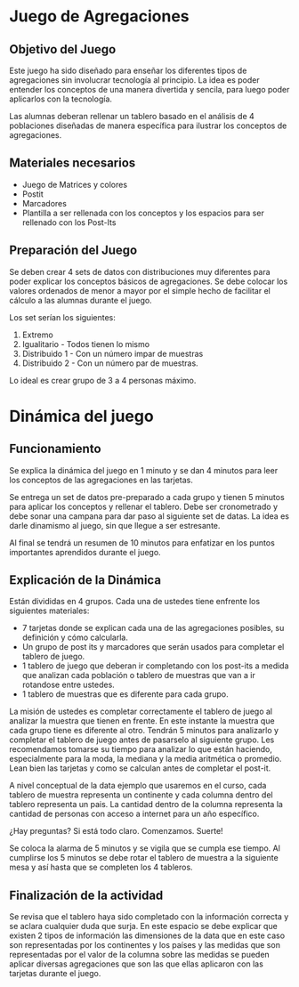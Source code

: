 ﻿# Juego de Agregaciones

## Objetivo del Juego

Este juego ha sido diseñado para enseñar los diferentes tipos de agregaciones sin involucrar tecnología al principio. La idea es poder entender los conceptos
de una manera divertida y sencila, para luego poder aplicarlos con la tecnología. 

Las alumnas deberan rellenar un tablero basado en el análisis de 4 poblaciones diseñadas de manera específica para ilustrar los conceptos de agregaciones. 

## Materiales necesarios 
- Juego de Matrices y colores
- Postit
- Marcadores
- Plantilla a ser rellenada con los conceptos y los espacios para ser rellenado con los Post-Its


## Preparación del Juego

Se deben crear 4 sets de datos con distribuciones muy diferentes para poder explicar los conceptos básicos de agregaciones. 
Se debe colocar los valores ordenados de menor a mayor por el simple hecho de facilitar el cálculo a las alumnas durante el juego. 

Los set serían los siguientes: 
1. Extremo 
2. Igualitario - Todos tienen lo mismo 
3. Distribuido 1 - Con un número impar de muestras
4. Distribuido 2 - Con un número par de muestras. 

Lo ideal es crear grupo de 3 a 4 personas máximo. 

# Dinámica del juego 

## Funcionamiento
Se explica la dinámica del juego en 1 minuto y se dan 4 minutos para leer los conceptos de las agregaciones en las tarjetas. 

Se entrega un set de datos pre-preparado a cada grupo y tienen 5 minutos para aplicar los conceptos y rellenar el tablero. 
Debe ser cronometrado y debe sonar una campana para dar paso al siguiente set de datas. La idea es darle dinamismo al juego, sin que llegue a ser estresante. 

Al final se tendrá un resumen de 10 minutos para enfatizar en los puntos importantes aprendidos durante el juego. 


## Explicación de la Dinámica

Están divididas en 4 grupos. Cada una de ustedes tiene enfrente los siguientes materiales: 

- 7 tarjetas donde se explican cada una de las agregaciones posibles, su definición y cómo calcularla. 
- Un grupo de post its y marcadores que serán usados para completar el tablero de juego. 
- 1 tablero de juego que deberan ir completando con los post-its a medida que analizan cada población o tablero de muestras que van a ir rotandose entre ustedes. 
- 1 tablero de muestras que es diferente para cada grupo. 

La misión de ustedes es completar correctamente el tablero de juego al analizar la muestra que tienen en frente. En este instante la muestra que cada grupo tiene es diferente al otro. 
Tendrán 5 minutos para analizarlo y completar el tablero de juego antes de pasarselo al siguiente grupo. 
Les recomendamos tomarse su tiempo para analizar lo que están haciendo, especialmente para la moda, la mediana y la media aritmética o promedio. 
Lean bien las tarjetas y como se calculan antes de completar el post-it. 

A nivel conceptual de la data ejemplo que usaremos en el curso, cada tablero de muestra representa un continente y cada columna dentro del tablero representa un pais. 
La cantidad dentro de la columna representa la cantidad de personas con acceso a internet para un año específico. 

¿Hay preguntas? Si está todo claro. Comenzamos. Suerte! 

Se coloca la alarma de 5 minutos y se vigila que se cumpla ese tiempo. Al cumplirse los 5 minutos se debe rotar el tablero de muestra a la siguiente mesa y 
así hasta que se completen los 4 tableros. 


## Finalización de la actividad

Se revisa que el tablero haya sido completado con la información correcta y se aclara cualquier duda que surja. En este espacio se debe explicar que existen 
2 tipos de información las dimensiones de la data que en este caso son representadas por los continentes y los países y las medidas que son representadas por 
el valor de la columna sobre las medidas se pueden aplicar diversas agregaciones que son las que ellas aplicaron con las tarjetas durante el juego. 
